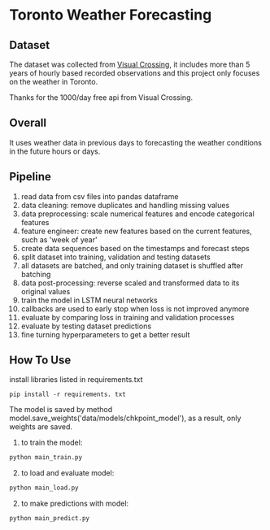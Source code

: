 # Toronto Weather Forecasting

## Dataset

The dataset was collected from [Visual Crossing](https://www.visualcrossing.com), it includes more than 5 years of hourly based recorded observations and this project only focuses on the weather in Toronto.

Thanks for the 1000/day free api from Visual Crossing.

## Overall

It uses weather data in previous days to forecasting the weather conditions in the future hours or days.

## Pipeline

1. read data from csv files into pandas dataframe
2. data cleaning: remove duplicates and handling missing values
3. data preprocessing: scale numerical features and encode categorical features
4. feature engineer: create new features based on the current features, such as 'week of year'
5. create data sequences based on the timestamps and forecast steps
6. split dataset into training, validation and testing datasets
7. all datasets are batched, and only training dataset is shuffled after batching
8. data post-processing: reverse scaled and transformed data to its original values
6. train the model in LSTM neural networks
7. callbacks are used to early stop when loss is not improved anymore
7. evaluate by comparing loss in training and validation processes
8. evaluate by testing dataset predictions
9. fine turning hyperparameters to get a better result

## How To Use

install libraries listed in requirements.txt

```shell
pip install -r requirements. txt
```

The model is saved by method model.save_weights('data/models/chkpoint_model'), as a result, only weights are saved.

1. to train the model:

```sh
python main_train.py
```

2. to load and evaluate model:

```sh
python main_load.py
```

2. to make predictions with model:

```sh
python main_predict.py
```
